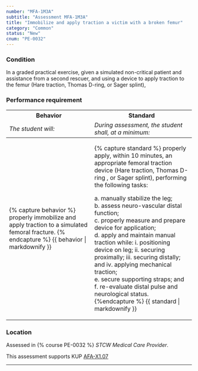 ```yaml
---
number: "MFA-1M3A"
subtitle: "Assessment MFA-1M3A"
title: "Immobilize and apply traction a victim with a broken femur"
category: "Common"
status: "New"
cnum: "PE-0032"
---
```

### Condition

In a graded practical exercise, given a simulated non-critical patient and assistance from a second rescuer, and using a device to apply traction to the femur (Hare traction, Thomas D-ring, or Sager splint),

### Performance requirement 

<table width='100%' class='Guidelines'>
 <thead>
 <tr>
     <th class='thirty'>Behavior</th>
     <th class='seventy'>Standard</th>
 </tr>
 <tr>
     <td><em>The student will:</em></td>
     <td><em>During assessment, the student shall, at a minimum:</em></td>
 </tr>
 </thead>
 <tbody>
 

<tr><td>

{% capture behavior %}
properly immobilize and apply traction to a simulated femoral fracture.
{% endcapture %}
{{ behavior | markdownify }}

</td><td>

{% capture standard %}
properly apply, within 10 minutes, an appropriate femoral traction device (Hare traction, Thomas D-ring , or Sager splint), performing the following tasks:

a. manually stabilize the leg;  
b. assess neuro-vascular distal function;  
c. properly measure and prepare device for application;  
d. apply and maintain manual traction while:
        i. positioning device on leg;
        ii. securing proximally;
        iii. securing distally; and
        iv. applying mechanical traction;  
e. secure supporting straps; and  
f. re-evaluate distal pulse and neurological status.
{%endcapture %}
{{ standard | markdownify }}

</td></tr>



 </tbody>
 </table>

### Location

Assessed in  {% course  PE-0032 %}  *STCW Medical Care Provider*.

This assessment supports KUP [AFA-X1.07]({{site.baseurl}}/tables/641.html#AFA-X1.07)

***

